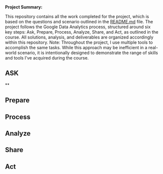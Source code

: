 **Project Summary:**

This repository contains all the work completed for the project, which is based on the questions and scenario outlined in the [README.md](README.md) file. The project follows the Google Data Analytics process, structured around six key steps: Ask, Prepare, Process, Analyze, Share, and Act, as outlined in the course. All solutions, analysis, and deliverables are organized accordingly within this repository.
Note: Throughout the project, I use multiple tools to accomplish the same tasks. While this approach may be inefficient in a real-world scenario, it is intentionally designed to demonstrate the range of skills and tools I’ve acquired during the course.


## ASK

**

## Prepare


## Process


## Analyze


## Share


## Act

